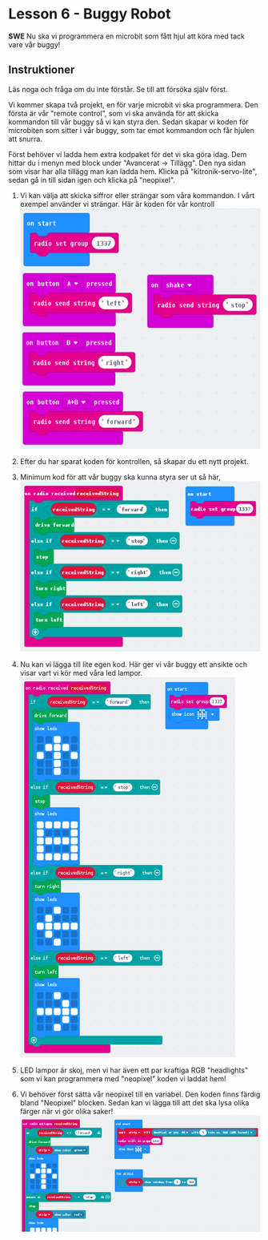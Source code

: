 # Lesson 6 - Buggy Robot
**SWE**
Nu ska vi programmera en microbit som fått hjul att köra med tack vare vår buggy!


## Instruktioner
Läs noga och fråga om du inte förstår. Se till att försöka själv först.

Vi kommer skapa två projekt, en för varje microbit vi ska programmera. Den första är vår "remote control", som vi ska använda för att skicka kommandon till vår buggy så vi kan styra den. Sedan skapar vi koden för microbiten som sitter i vår buggy, som tar emot kommandon och får hjulen att snurra.

Först behöver vi ladda hem extra kodpaket för det vi ska göra idag. Dem hittar du i menyn med block under "Avancerat -> Tillägg". Den nya sidan som visar har alla tillägg man kan ladda hem. Klicka på "kitronik-servo-lite", sedan gå in till sidan igen och klicka på "neopixel".

1. Vi kan välja att skicka siffror eller strängar som våra kommandon. I vårt exempel använder vi strängar. Här är koden för vår kontroll ![](buggy_ctrl.png)
2. Efter du har sparat koden för kontrollen, så skapar du ett nytt projekt.
3. Minimum kod för att vår buggy ska kunna styra ser ut så här, ![](buggy_code.png)
4. Nu kan vi lägga till lite egen kod. Här ger vi vår buggy ett ansikte och visar vart vi kör med våra led lampor. ![](buggy_code_extra.png)

5. LED lampor är skoj, men vi har även ett par kraftiga RGB "headlights" som vi kan programmera med "neopixel" koden vi laddat hem!
6. Vi behöver först sätta vår neopixel till en variabel. Den koden finns färdig bland "Neopixel" blocken. Sedan kan vi lägga till att det ska lysa olika färger när vi gör olika saker! ![](buggy_neopixel.png)
